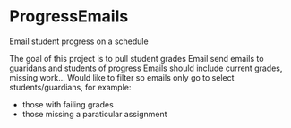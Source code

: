 # ProgressEmails
Email student progress on a schedule

The goal of this project is to pull student grades
Email send emails to guaridans and students of progress
Emails should include current grades, missing work...
Would like to filter so emails only go to select students/guardians, for example:
* those with failing grades
* those missing a paraticular assignment
